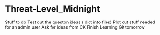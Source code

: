 # Threat-Level_Midnight
Stuff to do 
Test out the queston ideas ( dict into files)
Plot out stuff needed for an admin user 
Ask for ideas from CK
Finish Learning Git tomorrow 
